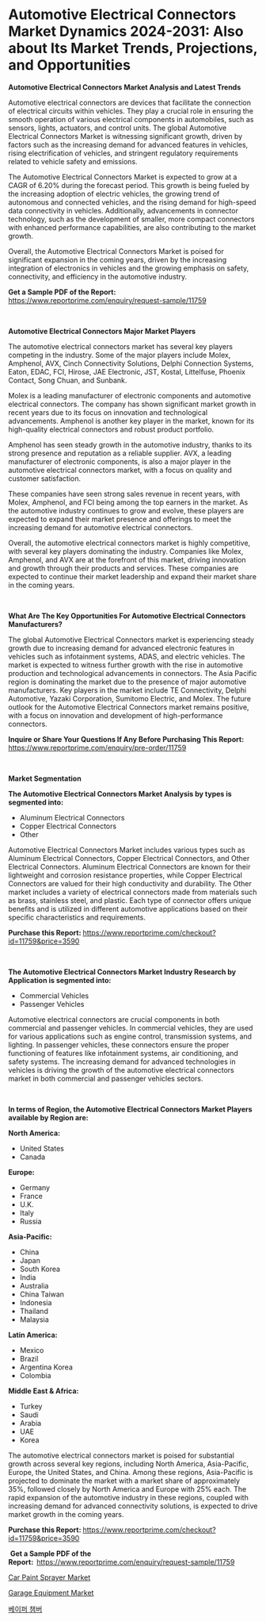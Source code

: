 <p><h1>Automotive Electrical Connectors Market Dynamics 2024-2031: Also about Its Market Trends, Projections, and Opportunities</h1></p><p><strong>Automotive Electrical Connectors Market Analysis and Latest Trends</strong></p>
<p><p>Automotive electrical connectors are devices that facilitate the connection of electrical circuits within vehicles. They play a crucial role in ensuring the smooth operation of various electrical components in automobiles, such as sensors, lights, actuators, and control units. The global Automotive Electrical Connectors Market is witnessing significant growth, driven by factors such as the increasing demand for advanced features in vehicles, rising electrification of vehicles, and stringent regulatory requirements related to vehicle safety and emissions.</p><p>The Automotive Electrical Connectors Market is expected to grow at a CAGR of 6.20% during the forecast period. This growth is being fueled by the increasing adoption of electric vehicles, the growing trend of autonomous and connected vehicles, and the rising demand for high-speed data connectivity in vehicles. Additionally, advancements in connector technology, such as the development of smaller, more compact connectors with enhanced performance capabilities, are also contributing to the market growth.</p><p>Overall, the Automotive Electrical Connectors Market is poised for significant expansion in the coming years, driven by the increasing integration of electronics in vehicles and the growing emphasis on safety, connectivity, and efficiency in the automotive industry.</p></p>
<p><strong>Get a Sample PDF of the Report:&nbsp;</strong> <a href="https://www.reportprime.com/enquiry/request-sample/11759">https://www.reportprime.com/enquiry/request-sample/11759</a></p>
<p>&nbsp;</p>
<p><strong>Automotive Electrical Connectors Major Market Players</strong></p>
<p><p>The automotive electrical connectors market has several key players competing in the industry. Some of the major players include Molex, Amphenol, AVX, Cinch Connectivity Solutions, Delphi Connection Systems, Eaton, EDAC, FCI, Hirose, JAE Electronic, JST, Kostal, Littelfuse, Phoenix Contact, Song Chuan, and Sunbank.</p><p>Molex is a leading manufacturer of electronic components and automotive electrical connectors. The company has shown significant market growth in recent years due to its focus on innovation and technological advancements. Amphenol is another key player in the market, known for its high-quality electrical connectors and robust product portfolio. </p><p>Amphenol has seen steady growth in the automotive industry, thanks to its strong presence and reputation as a reliable supplier. AVX, a leading manufacturer of electronic components, is also a major player in the automotive electrical connectors market, with a focus on quality and customer satisfaction. </p><p>These companies have seen strong sales revenue in recent years, with Molex, Amphenol, and FCI being among the top earners in the market. As the automotive industry continues to grow and evolve, these players are expected to expand their market presence and offerings to meet the increasing demand for automotive electrical connectors. </p><p>Overall, the automotive electrical connectors market is highly competitive, with several key players dominating the industry. Companies like Molex, Amphenol, and AVX are at the forefront of this market, driving innovation and growth through their products and services. These companies are expected to continue their market leadership and expand their market share in the coming years.</p></p>
<p>&nbsp;</p>
<p><strong>What Are The Key Opportunities For Automotive Electrical Connectors Manufacturers?</strong></p>
<p><p>The global Automotive Electrical Connectors market is experiencing steady growth due to increasing demand for advanced electronic features in vehicles such as infotainment systems, ADAS, and electric vehicles. The market is expected to witness further growth with the rise in automotive production and technological advancements in connectors. The Asia Pacific region is dominating the market due to the presence of major automotive manufacturers. Key players in the market include TE Connectivity, Delphi Automotive, Yazaki Corporation, Sumitomo Electric, and Molex. The future outlook for the Automotive Electrical Connectors market remains positive, with a focus on innovation and development of high-performance connectors.</p></p>
<p><strong>Inquire or Share Your Questions If Any Before Purchasing This Report:</strong> <a href="https://www.reportprime.com/enquiry/pre-order/11759">https://www.reportprime.com/enquiry/pre-order/11759</a></p>
<p>&nbsp;</p>
<p><strong>Market Segmentation</strong></p>
<p><strong>The Automotive Electrical Connectors Market Analysis by types is segmented into:</strong></p>
<p><ul><li>Aluminum Electrical Connectors</li><li>Copper Electrical Connectors</li><li>Other</li></ul></p>
<p><p>Automotive Electrical Connectors Market includes various types such as Aluminum Electrical Connectors, Copper Electrical Connectors, and Other Electrical Connectors. Aluminum Electrical Connectors are known for their lightweight and corrosion resistance properties, while Copper Electrical Connectors are valued for their high conductivity and durability. The Other market includes a variety of electrical connectors made from materials such as brass, stainless steel, and plastic. Each type of connector offers unique benefits and is utilized in different automotive applications based on their specific characteristics and requirements.</p></p>
<p><strong>Purchase this Report:&nbsp;</strong><a href="https://www.reportprime.com/checkout?id=11759&price=3590">https://www.reportprime.com/checkout?id=11759&price=3590</a></p>
<p>&nbsp;</p>
<p><strong>The Automotive Electrical Connectors Market Industry Research by Application is segmented into:</strong></p>
<p><ul><li>Commercial Vehicles</li><li>Passenger Vehicles</li></ul></p>
<p><p>Automotive electrical connectors are crucial components in both commercial and passenger vehicles. In commercial vehicles, they are used for various applications such as engine control, transmission systems, and lighting. In passenger vehicles, these connectors ensure the proper functioning of features like infotainment systems, air conditioning, and safety systems. The increasing demand for advanced technologies in vehicles is driving the growth of the automotive electrical connectors market in both commercial and passenger vehicles sectors.</p></p>
<p>&nbsp;</p>
<p><strong>In terms of Region, the Automotive Electrical Connectors Market Players available by Region are:</strong></p>
<p>
    <p> <strong> North America: </strong>
        <ul>
            <li>United States</li>
            <li>Canada</li>
        </ul>
        </p> 
    <p> <strong> Europe: </strong>
        <ul>
            <li>Germany</li>
            <li>France</li>
            <li>U.K.</li>
            <li>Italy</li>
            <li>Russia</li>
        </ul>
        </p> 
    <p> <strong> Asia-Pacific: </strong>
        <ul>
            <li>China</li>
            <li>Japan</li>
            <li>South Korea</li>
            <li>India</li>
            <li>Australia</li>
            <li>China Taiwan</li>
            <li>Indonesia</li>
            <li>Thailand</li>
            <li>Malaysia</li>
        </ul>
        </p> 
    <p> <strong> Latin America: </strong>
        <ul>
            <li>Mexico</li>
            <li>Brazil</li>
            <li>Argentina Korea</li>
            <li>Colombia</li>
        </ul>
        </p> 
    <p> <strong> Middle East & Africa: </strong>
        <ul>
            <li>Turkey</li>
            <li>Saudi</li>
            <li>Arabia</li>
            <li>UAE</li>
            <li>Korea</li>
        </ul>
    </p>
    </p>
<p><p>The automotive electrical connectors market is poised for substantial growth across several key regions, including North America, Asia-Pacific, Europe, the United States, and China. Among these regions, Asia-Pacific is projected to dominate the market with a market share of approximately 35%, followed closely by North America and Europe with 25% each. The rapid expansion of the automotive industry in these regions, coupled with increasing demand for advanced connectivity solutions, is expected to drive market growth in the coming years.</p></p>
<p><strong>Purchase this Report: </strong><a href="https://www.reportprime.com/checkout?id=11759&price=3590">https://www.reportprime.com/checkout?id=11759&price=3590</a></p>
<p>&nbsp;<strong>Get a Sample PDF of the Report:&nbsp;&nbsp;</strong><a href="https://www.reportprime.com/enquiry/request-sample/11759">https://www.reportprime.com/enquiry/request-sample/11759</a></p>
<p><strong></strong></p>
<p><p><a href="https://github.com/kosella/Market-Research-Report-List-2/blob/main/car-paint-sprayer-market.md">Car Paint Sprayer Market</a></p><p><a href="https://github.com/nathandecarvalho/Market-Research-Report-List-2/blob/main/garage-equipment-market.md">Garage Equipment Market</a></p><p><a href="https://medium.com/@trimekaschubertn3/%EC%A6%9D%EA%B8%B0-%EC%B1%94%EB%B2%84-%EC%8B%9C%EC%9E%A5-%ED%86%B5%EC%B0%B0-%EC%8B%9C%EC%9E%A5-%EB%8F%99%ED%96%A5-%EC%84%B1%EC%9E%A5-2024%EB%85%84%EB%B6%80%ED%84%B0-2031%EB%85%84%EA%B9%8C%EC%A7%80-%EC%98%88%EC%B8%A1%EB%90%9C-%EA%B2%83-1d87c824652f">베이퍼 챔버</a></p></p>